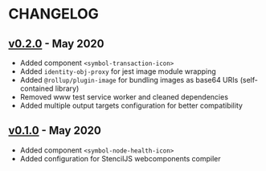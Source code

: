 # CHANGELOG

## [v0.2.0][v0.2.0] - May 2020

- Added component `<symbol-transaction-icon>`
- Added `identity-obj-proxy` for jest image module wrapping
- Added `@rollup/plugin-image` for bundling images as base64 URIs (self-contained library)
- Removed www test service worker and cleaned dependencies
- Added multiple output targets configuration for better compatibility

## [v0.1.0][v0.1.0] - May 2020

- Added component `<symbol-node-health-icon>`
- Added configuration for StencilJS webcomponents compiler

[v0.2.0]: https://github.com/symbol/symbol-components/releases/tag/v0.2.0
[v0.1.0]: https://github.com/symbol/symbol-components/releases/tag/v0.1.0
